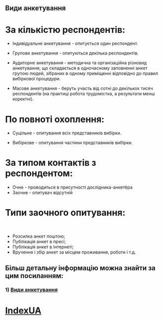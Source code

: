 
 ## Види анкетування  
 # За кількістю респондентів:  

 * Індивідуальне анкетування - опитується один респондент.

 * Групове анкетування - опитуються декілька респондентів.

 * Аудиторне анкетування - методична та організаційна різновид анкетування, що складається в одночасному заповненні анкет групою людей, зібраних в одному приміщенні відповідно до правил вибіркової процедури.

 * Масове анкетування - беруть участь від сотні до декількох тисяч респондентів (на практиці робота трудомістка, а результати менш коректні).

 # По повноті охоплення:

 * Суцільне - опитування всіх представників вибірки.

 * Вибіркове - опитування частини представників вибірки.

 # За типом контактів з респондентом:

 * Очне - проводиться в присутності дослідника-анкетёра
 * Заочне - опитувач відсутній

 # Типи заочного опитування:
 
 * Розсилка анкет поштою;
 * Публікація анкет в пресі;
 * Публікація анкет в Інтернеті;
 * Вручення і збір анкет за місцем проживання, роботи і т.д.
 
 ## Більш детальну інформацію можна знайти за цим посиланням:
 ### 1) [Види анкетування](https://ru.wikipedia.org/wiki/Метод_анкетирования)

 # [IndexUA](https://github.com/ip-85/System-Dynamics/blob/master/Theory/IndexUA.md)
